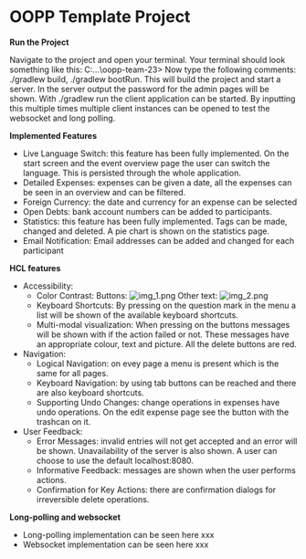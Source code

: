 # OOPP Template Project

**Run the Project**

Navigate to the project and open your terminal.
Your terminal should look something like this: C:\...\oopp-team-23>
Now type the following comments:
./gradlew build, ./gradlew bootRun. This will build the project and start a server.
In the server output the password for the admin pages will be shown.
With ./gradlew run the client application can be started.
By inputting this multiple times multiple client instances
can be opened to test the websocket and long polling.

**Implemented Features**

- Live Language Switch: this feature has been fully implemented. On the start screen and the event
  overview page the user can switch the language. This is persisted through the whole application.
- Detailed Expenses: expenses can be given a date, all the expenses can be seen in an overview
  and can be filtered.
- Foreign Currency: the date and currency for an expense can be selected
- Open Debts: bank account numbers can be added to participants.
- Statistics: this feature has been fully implemented. Tags can be made, changed and deleted.
  A pie chart is shown on the statistics page.
- Email Notification: Email addresses can be added and changed for each participant

**HCL features**

- Accessibility:
    - Color Contrast:
      Buttons: ![img_1.png](img_1.png)
      Other text: ![img_2.png](img_2.png)
    - Keyboard Shortcuts:
      By pressing on the question mark in the menu a list will be shown of the available keyboard shortcuts.
    - Multi-modal visualization:
      When pressing on the buttons messages will be shown with if the action failed or not. These messages
      have an appropriate colour, text and picture. All the delete buttons are red.
- Navigation:
    - Logical Navigation: on evey page a menu is present which is the same for all pages.
    - Keyboard Navigation: by using tab buttons can be reached and there are also keyboard shortcuts.
    - Supporting Undo Changes: change operations in expenses have undo operations. On the edit
      expense page see the button with the trashcan on it.
- User Feedback:
    - Error Messages: invalid entries will not get accepted and an error will be shown. Unavailability
      of the server is also shown. A user can choose to use the default localhost:8080.
    - Informative Feedback: messages are shown when the user performs actions.
    - Confirmation for Key Actions: there are confirmation dialogs for irreversible delete operations.


**Long-polling and websocket**

- Long-polling implementation can be seen here xxx
- Websocket implementation can be seen here xxx



